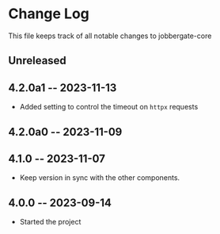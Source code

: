 # Change Log

This file keeps track of all notable changes to jobbergate-core

## Unreleased


## 4.2.0a1 -- 2023-11-13
- Added setting to control the timeout on `httpx` requests

## 4.2.0a0 -- 2023-11-09

## 4.1.0 -- 2023-11-07

- Keep version in sync with the other components.

## 4.0.0 -- 2023-09-14

- Started the project
